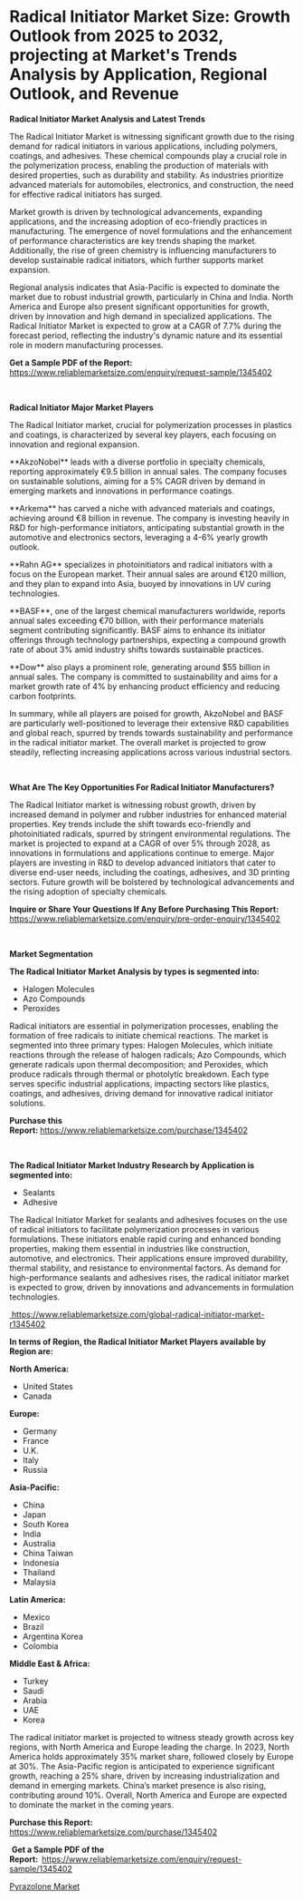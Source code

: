 <p><h1>Radical Initiator Market Size: Growth Outlook from 2025 to 2032, projecting at Market's Trends Analysis by Application, Regional Outlook, and Revenue</h1></p><p><strong>Radical Initiator Market Analysis and Latest Trends</strong></p>
<p><p>The Radical Initiator Market is witnessing significant growth due to the rising demand for radical initiators in various applications, including polymers, coatings, and adhesives. These chemical compounds play a crucial role in the polymerization process, enabling the production of materials with desired properties, such as durability and stability. As industries prioritize advanced materials for automobiles, electronics, and construction, the need for effective radical initiators has surged.</p><p>Market growth is driven by technological advancements, expanding applications, and the increasing adoption of eco-friendly practices in manufacturing. The emergence of novel formulations and the enhancement of performance characteristics are key trends shaping the market. Additionally, the rise of green chemistry is influencing manufacturers to develop sustainable radical initiators, which further supports market expansion.</p><p>Regional analysis indicates that Asia-Pacific is expected to dominate the market due to robust industrial growth, particularly in China and India. North America and Europe also present significant opportunities for growth, driven by innovation and high demand in specialized applications. The Radical Initiator Market is expected to grow at a CAGR of 7.7% during the forecast period, reflecting the industry's dynamic nature and its essential role in modern manufacturing processes.</p></p>
<p><strong>Get a Sample PDF of the Report:&nbsp;</strong> <a href="https://www.reliablemarketsize.com/enquiry/request-sample/1345402?utm_campaign=2528&utm_medium=2&utm_source=Github&utm_content=ia&utm_term=31032025&utm_id=radical-initiator">https://www.reliablemarketsize.com/enquiry/request-sample/1345402</a></p>
<p>&nbsp;</p>
<p><strong>Radical Initiator Major Market Players</strong></p>
<p><p>The Radical Initiator market, crucial for polymerization processes in plastics and coatings, is characterized by several key players, each focusing on innovation and regional expansion.</p><p>**AkzoNobel** leads with a diverse portfolio in specialty chemicals, reporting approximately €9.5 billion in annual sales. The company focuses on sustainable solutions, aiming for a 5% CAGR driven by demand in emerging markets and innovations in performance coatings.</p><p>**Arkema** has carved a niche with advanced materials and coatings, achieving around €8 billion in revenue. The company is investing heavily in R&D for high-performance initiators, anticipating substantial growth in the automotive and electronics sectors, leveraging a 4-6% yearly growth outlook.</p><p>**Rahn AG** specializes in photoinitiators and radical initiators with a focus on the European market. Their annual sales are around €120 million, and they plan to expand into Asia, buoyed by innovations in UV curing technologies.</p><p>**BASF**, one of the largest chemical manufacturers worldwide, reports annual sales exceeding €70 billion, with their performance materials segment contributing significantly. BASF aims to enhance its initiator offerings through technology partnerships, expecting a compound growth rate of about 3% amid industry shifts towards sustainable practices.</p><p>**Dow** also plays a prominent role, generating around $55 billion in annual sales. The company is committed to sustainability and aims for a market growth rate of 4% by enhancing product efficiency and reducing carbon footprints.</p><p>In summary, while all players are poised for growth, AkzoNobel and BASF are particularly well-positioned to leverage their extensive R&D capabilities and global reach, spurred by trends towards sustainability and performance in the radical initiator market. The overall market is projected to grow steadily, reflecting increasing applications across various industrial sectors.</p></p>
<p>&nbsp;</p>
<p><strong>What Are The Key Opportunities For Radical Initiator Manufacturers?</strong></p>
<p><p>The Radical Initiator market is witnessing robust growth, driven by increased demand in polymer and rubber industries for enhanced material properties. Key trends include the shift towards eco-friendly and photoinitiated radicals, spurred by stringent environmental regulations. The market is projected to expand at a CAGR of over 5% through 2028, as innovations in formulations and applications continue to emerge. Major players are investing in R&D to develop advanced initiators that cater to diverse end-user needs, including the coatings, adhesives, and 3D printing sectors. Future growth will be bolstered by technological advancements and the rising adoption of specialty chemicals.</p></p>
<p><strong>Inquire or Share Your Questions If Any Before Purchasing This Report:</strong> <a href="https://www.reliablemarketsize.com/enquiry/pre-order-enquiry/1345402?utm_campaign=2528&utm_medium=2&utm_source=Github&utm_content=ia&utm_term=31032025&utm_id=radical-initiator">https://www.reliablemarketsize.com/enquiry/pre-order-enquiry/1345402</a></p>
<p>&nbsp;</p>
<p><strong>Market Segmentation</strong></p>
<p><strong>The Radical Initiator Market Analysis by types is segmented into:</strong></p>
<p><ul><li>Halogen Molecules</li><li>Azo Compounds</li><li>Peroxides</li></ul></p>
<p><p>Radical initiators are essential in polymerization processes, enabling the formation of free radicals to initiate chemical reactions. The market is segmented into three primary types: Halogen Molecules, which initiate reactions through the release of halogen radicals; Azo Compounds, which generate radicals upon thermal decomposition; and Peroxides, which produce radicals through thermal or photolytic breakdown. Each type serves specific industrial applications, impacting sectors like plastics, coatings, and adhesives, driving demand for innovative radical initiator solutions.</p></p>
<p><strong>Purchase this Report:&nbsp;</strong><a href="https://www.reliablemarketsize.com/purchase/1345402?utm_campaign=2528&utm_medium=2&utm_source=Github&utm_content=ia&utm_term=31032025&utm_id=radical-initiator">https://www.reliablemarketsize.com/purchase/1345402</a></p>
<p>&nbsp;</p>
<p><strong>The Radical Initiator Market Industry Research by Application is segmented into:</strong></p>
<p><ul><li>Sealants</li><li>Adhesive</li></ul></p>
<p><p>The Radical Initiator Market for sealants and adhesives focuses on the use of radical initiators to facilitate polymerization processes in various formulations. These initiators enable rapid curing and enhanced bonding properties, making them essential in industries like construction, automotive, and electronics. Their applications ensure improved durability, thermal stability, and resistance to environmental factors. As demand for high-performance sealants and adhesives rises, the radical initiator market is expected to grow, driven by innovations and advancements in formulation technologies.</p></p>
<p><a href="https://www.reliablemarketsize.com/global-radical-initiator-market-r1345402?utm_campaign=2528&utm_medium=2&utm_source=Github&utm_content=ia&utm_term=31032025&utm_id=radical-initiator">&nbsp;https://www.reliablemarketsize.com/global-radical-initiator-market-r1345402</a></p>
<p><strong>In terms of Region, the Radical Initiator Market Players available by Region are:</strong></p>
<p>
    <p> <strong> North America: </strong>
        <ul>
            <li>United States</li>
            <li>Canada</li>
        </ul>
        </p> 
    <p> <strong> Europe: </strong>
        <ul>
            <li>Germany</li>
            <li>France</li>
            <li>U.K.</li>
            <li>Italy</li>
            <li>Russia</li>
        </ul>
        </p> 
    <p> <strong> Asia-Pacific: </strong>
        <ul>
            <li>China</li>
            <li>Japan</li>
            <li>South Korea</li>
            <li>India</li>
            <li>Australia</li>
            <li>China Taiwan</li>
            <li>Indonesia</li>
            <li>Thailand</li>
            <li>Malaysia</li>
        </ul>
        </p> 
    <p> <strong> Latin America: </strong>
        <ul>
            <li>Mexico</li>
            <li>Brazil</li>
            <li>Argentina Korea</li>
            <li>Colombia</li>
        </ul>
        </p> 
    <p> <strong> Middle East & Africa: </strong>
        <ul>
            <li>Turkey</li>
            <li>Saudi</li>
            <li>Arabia</li>
            <li>UAE</li>
            <li>Korea</li>
        </ul>
    </p>
    </p>
<p><p>The radical initiator market is projected to witness steady growth across key regions, with North America and Europe leading the charge. In 2023, North America holds approximately 35% market share, followed closely by Europe at 30%. The Asia-Pacific region is anticipated to experience significant growth, reaching a 25% share, driven by increasing industrialization and demand in emerging markets. China’s market presence is also rising, contributing around 10%. Overall, North America and Europe are expected to dominate the market in the coming years.</p></p>
<p><strong>Purchase this Report: </strong><a href="https://www.reliablemarketsize.com/purchase/1345402?utm_campaign=2528&utm_medium=2&utm_source=Github&utm_content=ia&utm_term=31032025&utm_id=radical-initiator">https://www.reliablemarketsize.com/purchase/1345402</a></p>
<p>&nbsp;<strong>Get a Sample PDF of the Report:&nbsp;&nbsp;</strong><a href="https://www.reliablemarketsize.com/enquiry/request-sample/1345402?utm_campaign=2528&utm_medium=2&utm_source=Github&utm_content=ia&utm_term=31032025&utm_id=radical-initiator">https://www.reliablemarketsize.com/enquiry/request-sample/1345402</a></p>
<p><strong></strong></p>
<p><p><a href="https://github.com/ovtkosle/Market-Research-Report-List-1/blob/main/pyrazolone-market.md?utm_campaign=2528&utm_medium=2&utm_source=Github&utm_content=ia&utm_term=31032025&utm_id=radical-initiator">Pyrazolone Market</a></p></p>